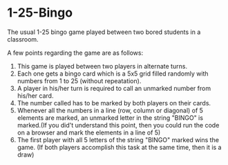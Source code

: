 # 1-25-Bingo
The usual 1-25 bingo game played between two bored students in a classroom.

A few points regarding the game are as follows:
1) This game is played between two players in alternate turns.
2) Each one gets a bingo card which is a 5x5 grid filled randomly with numbers from 1 to 25 (without repeatation).
3) A player in his/her turn is required to call an unmarked number from his/her card.
4) The number called has to be marked by both players on their cards.
5) Whenever all the numbers in a line (row, column or diagonal) of 5 elements are marked, an unmarked letter in the string "BINGO" is marked.(If you did't understand this point, then you could run the code on a browser and  mark the elements in a line of 5)
6) The first player with all 5 letters of the string "BINGO" marked wins the game. (If both players accomplish this task at the same time, then it is a draw)
